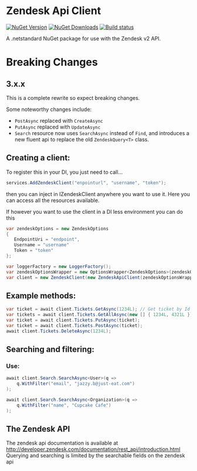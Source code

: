 # Zendesk Api Client
[![NuGet Version](https://img.shields.io/nuget/vpre/ZendeskApi.Client.svg)](https://www.nuget.org/packages/ZendeskApi.Client)
[![NuGet Downloads](https://img.shields.io/nuget/dt/ZendeskApi.Client.svg)](https://www.nuget.org/packages/ZendeskApi.Client)
[![Build status](https://ci.appveyor.com/api/projects/status/github/justeat/ZendeskApiClient?branch=master&svg=true)](https://ci.appveyor.com/project/justeattech/zendeskapiclient)


A .netstandard NuGet package for use with the  Zendesk v2 API.

# Breaking Changes

## 3.x.x
This is a complete rewrite so expect breaking changes.

Some noteworthy changes include:
- `PostAsync` replaced with `CreateAsync`
- `PutAsync` replaced with `UpdateAsync`
- `Search` resource now uses `SearchAsync` instead of `Find`, and introduces a new fluent api to replace the old `ZendeskQuery<T>` class.


## Creating a client:
To register this in your DI, you just need to call...
```c#
services.AddZendeskClient("enpointurl", "username", "token");
```
then you can inject in IZendeskClient anywhere you want to use it. Here you can access all the resources available.

If however you want to use the client in a DI less environment you can do this

```c#
var zendeskOptions = new ZendeskOptions
{
   EndpointUri = "endpoint",
   Username = "username"
   Token = "token"
};

var loggerFactory = new LoggerFactory();
var zendeskOptionsWrapper = new OptionsWrapper<ZendeskOptions>(zendeskOptions);
var client = new ZendeskClient(new ZendeskApiClient(zendeskOptionsWrapper), loggerFactory.CreateLogger<ZendeskClient>());
```

## Example methods:
```c#
var ticket = await client.Tickets.GetAsync(1234L); // Get ticket by Id
var tickets = await client.Tickets.GetAllAsync(new [] { 1234L, 4321L }); // 
var ticket = await client.Tickets.PutAsync(ticket);
var ticket = await client.Tickets.PostAsync(ticket);
await client.Tickets.DeleteAsync(1234L);
```
## Searching and filtering:
### Use:
```csharp
await client.Search.SearchAsync<User>(q => 
    q.WithFilter("email", "jazzy.b@just-eat.com")
);

await client.Search.SearchAsync<Organization>(q => 
    q.WithFilter("name", "Cupcake Cafe")
);
```

## The Zendesk API

The zendesk api documentation is available at http://developer.zendesk.com/documentation/rest_api/introduction.html
Querying and searching is limited by the searchable fields on the zendesk api

